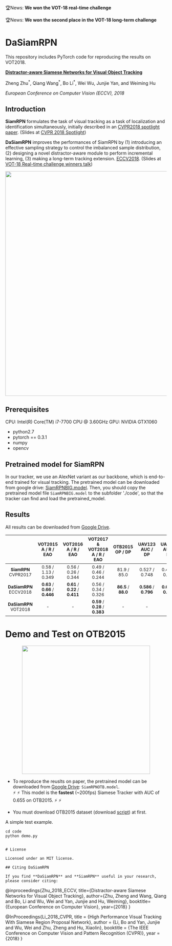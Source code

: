 :trophy:News: **We won the VOT-18 real-time challenge**

:trophy:News: **We won the second place in the VOT-18 long-term challenge**

# DaSiamRPN

This repository includes PyTorch code for reproducing the results on VOT2018.

[**Distractor-aware Siamese Networks for Visual Object Tracking**](https://arxiv.org/pdf/1808.06048.pdf)

Zheng Zhu<sup>\*</sup>, Qiang Wang<sup>\*</sup>, Bo Li<sup>\*</sup>, Wei Wu, Junjie Yan, and Weiming Hu

_European Conference on Computer Vision (ECCV), 2018_

## Introduction

**SiamRPN** formulates the task of visual tracking as a task of localization and identification simultaneously, initially described in an [CVPR2018 spotlight paper](http://openaccess.thecvf.com/content_cvpr_2018/papers/Li_High_Performance_Visual_CVPR_2018_paper.pdf). (Slides at [CVPR 2018 Spotlight](https://drive.google.com/open?id=1OGIOUqANvYfZjRoQfpiDqhPQtOvPCpdq))

**DaSiamRPN** improves the performances of SiamRPN by (1) introducing an effective sampling strategy to control the imbalanced sample distribution, (2) designing a novel distractor-aware module to perform incremental learning, (3) making a long-term tracking extension. [ECCV2018](https://arxiv.org/pdf/1808.06048.pdf). (Slides at [VOT-18 Real-time challenge winners talk](https://drive.google.com/open?id=1dsEI2uYHDfELK0CW2xgv7R4QdCs6lwfr))

<div align="center">
  <img src="votresult.png" width="700px" />
</div>

## Prerequisites

CPU: Intel(R) Core(TM) i7-7700 CPU @ 3.60GHz
GPU: NVIDIA GTX1060

- python2.7
- pytorch == 0.3.1
- numpy
- opencv

## Pretrained model for SiamRPN

In our tracker, we use an AlexNet variant as our backbone, which is end-to-end trained for visual tracking.
The pretrained model can be downloaded from google drive: [SiamRPNBIG.model](https://drive.google.com/file/d/1-vNVZxfbIplXHrqMHiJJYWXYWsOIvGsf/view?usp=sharing).
Then, you should copy the pretrained model file `SiamRPNBIG.model` to the subfolder './code', so that the tracker can find and load the pretrained_model.

## Results

All results can be downloaded from [Google Drive](https://drive.google.com/drive/folders/1HJOvl_irX3KFbtfj88_FVLtukMI1GTCR?usp=sharing).

|                                           |    <sub>VOT2015</br>A / R / EAO</sub>     |    <sub>VOT2016</br>A / R / EAO</sub>     | <sub>VOT2017 & VOT2018</br>A / R / EAO</sub> | <sub>OTB2015</br>OP / DP</sub> | <sub>UAV123</br>AUC / DP</sub>  | <sub>UAV20L</br>AUC / DP</sub>  |
| :---------------------------------------: | :---------------------------------------: | :---------------------------------------: | :------------------------------------------: | :----------------------------: | :-----------------------------: | :-----------------------------: |
|  <sub> **SiamRPN** </br> CVPR2017 </sub>  |       <sub>0.58 / 1.13 / 0.349<sub>       |       <sub>0.56 / 0.26 / 0.344<sub>       |        <sub>0.49 / 0.46 / 0.244<sub>         |     <sub>81.9 / 85.0<sub>      |     <sub>0.527 / 0.748<sub>     |     <sub>0.454 / 0.617<sub>     |
| <sub> **DaSiamRPN** </br> ECCV2018 </sub> | <sub>**0.63** / **0.66** / **0.446**<sub> | <sub>**0.61** / **0.22** / **0.411**<sub> |        <sub>0.56 / 0.34 / 0.326<sub>         | <sub>**86.5** / **88.0**<sub>  | <sub>**0.586** / **0.796**<sub> | <sub>**0.617** / **0.838**<sub> |
| <sub> **DaSiamRPN** </br> VOT2018 </sub>  |                <sub>-<sub>                |                <sub>-<sub>                |  <sub>**0.59** / **0.28** / **0.383**<sub>   |          <sub>-<sub>           |           <sub>-<sub>           |           <sub>-<sub>           |

# Demo and Test on OTB2015

<div align="center">
  <img src="code/data/bag.gif" width="400px" />
</div>

- To reproduce the reuslts on paper, the pretrained model can be downloaded from [Google Drive](https://drive.google.com/open?id=1BtIkp5pB6aqePQGlMb2_Z7bfPy6XEj6H): `SiamRPNOTB.model`. <br />
  :zap: :zap: This model is the **fastest** (~200fps) Siamese Tracker with AUC of 0.655 on OTB2015. :zap: :zap:

- You must download OTB2015 dataset (download [script](code/data/get_otb_data.sh)) at first.

A simple test example.

```
cd code
python demo.py


# License

Licensed under an MIT license.

## Citing DaSiamRPN

If you find **DaSiamRPN** and **SiamRPN** useful in your research, please consider citing:

```

@inproceedings{Zhu_2018_ECCV,
title={Distractor-aware Siamese Networks for Visual Object Tracking},
author={Zhu, Zheng and Wang, Qiang and Bo, Li and Wu, Wei and Yan, Junjie and Hu, Weiming},
booktitle={European Conference on Computer Vision},
year={2018}
}

@InProceedings{Li_2018_CVPR,
title = {High Performance Visual Tracking With Siamese Region Proposal Network},
author = {Li, Bo and Yan, Junjie and Wu, Wei and Zhu, Zheng and Hu, Xiaolin},
booktitle = {The IEEE Conference on Computer Vision and Pattern Recognition (CVPR)},
year = {2018}
}

```

```
